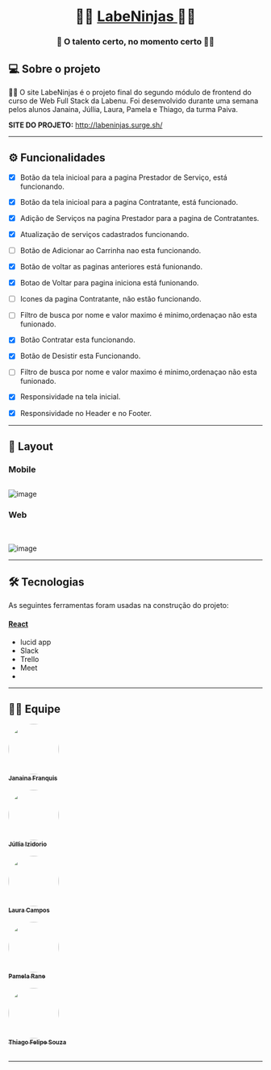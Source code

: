 <h1 align="center">
     🐱‍👤 <a href="#" alt="site do projeto" target="_blank"> LabeNinjas </a>  🐱‍👤
</h1>

<h3 align="center">
    🛒 O talento certo, no momento certo  🐱‍👤
</h3>

## 💻 Sobre o projeto

🐱‍👤 O site LabeNinjas é o projeto final do segundo módulo de frontend do curso de Web Full Stack da Labenu.
Foi desenvolvido durante uma semana pelos alunos Janaina, Júllia, Laura, Pamela e Thiago, da turma Paiva.
<br>

<b>SITE DO PROJETO:</b> http://labeninjas.surge.sh/

---

## ⚙️ Funcionalidades
- [X] Botão da tela inicioal para a pagina Prestador de Serviço, está funcionando.
- [X] Botão da tela inicioal para a pagina Contratante, está funcionado.
- [X] Adição de Serviços na pagina Prestador para a pagina de Contratantes. 
- [X] Atualização de serviços cadastrados funcionando.
- [ ] Botão de Adicionar ao Carrinha nao esta funcionando. 
- [X] Botão de voltar as paginas anteriores está funionando.
- [X] Botao de Voltar para pagina iniciona está funionando.
- [ ] Icones da pagina Contratante, não estão funcionando.
- [ ] Filtro de busca por nome e valor maximo é minimo,ordenaçao não esta funionado. 
- [X] Botão Contratar esta funcionando. 
- [X] Botão de Desistir esta Funcionando.
- [ ] Filtro de busca por nome e valor maximo é minimo,ordenaçao não esta funionado. 
- [X] Responsividade na tela inicial.
- [X] Responsividade no Header e no Footer.


---

## 🎨 Layout

### Mobile

<p align="center" style="display: flex; align-items: flex-start; justify-content: center;">
     <a href="g" alt="5458713e-2c2c-4109-b14f-b1c48cdcddcc" border="0"></a>
     <a href="" alt="c4913d08-c8cb-4d4d-968e-b97971a2d8f6" border="0"></a>

![image](https://user-images.githubusercontent.com/81252263/120116054-ad163d80-c15c-11eb-8398-3b037c38f8ee.png)
     
</p>

### Web

<p align="center" style="display: flex; align-items: flex-start; justify-content: center;">
 <a href="" alt="Captura-de-Tela-53" border="0" /></a>
     <br/>
 <a href="" alt="Captura-de-Tela-55" border="0"></a>   
 
![image](https://user-images.githubusercontent.com/81252263/120116718-d8e6f280-c15f-11eb-8b03-8990a8c2c7ea.png)
 
</p>

---

## 🛠 Tecnologias

As seguintes ferramentas foram usadas na construção do projeto:

#### [React](https://reactjs.org/)
- lucid app
- Slack
- Trello
- Meet
- 

---

## 👨‍💻 Equipe

<a href="https://github.com/jfranquis">
 <img style="border-radius: 50%;" src="https://avatars.githubusercontent.com/u/39539970?v=4" width="100px;" alt=""/>
 <br>
 <sub><b>Janaina Franquis</b></sub></a> <a href="https://github.com/jfranquis" title="github"></a>
 <br>
 <br>
 
 <a href="https://github.com/thiago-felipe-99">
 <img style="border-radius: 50%;" src="https://avatars.githubusercontent.com/u/81257067?v=4" width="100px;" alt=""/>
 <br>
 <sub><b>Júllia Izidorio</b></sub></a> <a href="https://github.com/thiago-felipe-99" title="github"></a>
 <br>
 <br>

<a href="https://github.com/lausmpc">
 <img style="border-radius: 50%;" src="https://avatars.githubusercontent.com/u/81258211?v=4" width="100px;" alt=""/>
 <br />
 <sub><b>Laura Campos</b></sub></a> <a href="https://github.com/lausmpc" title="github"></a>
 <br>
 <br>
 
 <a href="https://github.com/thiago-felipe-99">
 <img style="border-radius: 50%;" src="https://avatars.githubusercontent.com/u/81252263?v=4" width="100px;" alt=""/>
 <br>
 <sub><b>Pamela Rane</b></sub></a> <a href="https://github.com/thiago-felipe-99" title="github"></a>
 <br>
 <br>

<a href="https://github.com/thiago-felipe-99">
 <img style="border-radius: 50%;" src="https://avatars.githubusercontent.com/u/77975911?v=4" width="100px;" alt=""/>
 <br>
 <sub><b>Thiago Felipe Souza</b></sub></a> <a href="https://github.com/thiago-felipe-99" title="github"></a>
 <br>
 <br>
 


---
